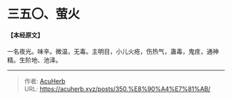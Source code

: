 # 三五〇、萤火


#### 【本经原文】
一名夜光。味辛。微温，无毒。主明目，小儿火疮，伤热气，蛊毒，鬼疰，通神精。生阶地、池泽。

---

> 作者: [AcuHerb](https://acuherb.xyz)  
> URL: https://acuherb.xyz/posts/350.%E8%90%A4%E7%81%AB/  

